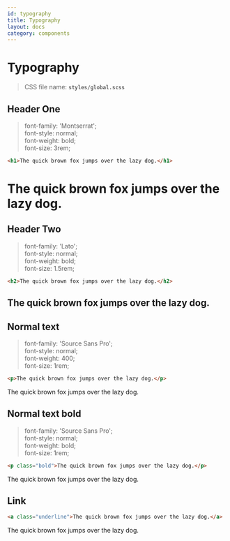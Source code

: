 ```yaml
---
id: typography
title: Typography
layout: docs
category: components
---
```


# Typography

>CSS file name: **`styles/global.scss`**


Header One
------ 

>  font-family: 'Montserrat'; <br>
>  font-style: normal; <br>
>  font-weight: bold; <br>
>  font-size: 3rem;


```html
<h1>The quick brown fox jumps over the lazy dog.</h1>
```

<h1>The quick brown fox jumps over the lazy dog.</h1>


Header Two
------ 

>  font-family: 'Lato'; <br>
>  font-style: normal; <br>
>  font-weight: bold; <br>
>  font-size: 1.5rem;

```html
<h2>The quick brown fox jumps over the lazy dog.</h2>
```

<h2>The quick brown fox jumps over the lazy dog.</h2>


Normal text
------ 

>  font-family: 'Source Sans Pro'; <br>
>  font-style: normal; <br>
>  font-weight: 400; <br>
>  font-size: 1rem;

```html
<p>The quick brown fox jumps over the lazy dog.</p>
```

<p>The quick brown fox jumps over the lazy dog.</p>


Normal text bold
------ 

>  font-family: 'Source Sans Pro'; <br>
>  font-style: normal; <br>
>  font-weight: bold; <br>
>  font-size: 1rem;


```html
<p class="bold">The quick brown fox jumps over the lazy dog.</p>
```

<p class="bold">The quick brown fox jumps over the lazy dog.</p>

Link
------
```html
<a class="underline">The quick brown fox jumps over the lazy dog.</a>
```

<a class="underline">The quick brown fox jumps over the lazy dog.</a>